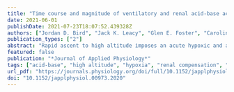 ```yaml
---
title: "Time course and magnitude of ventilatory and renal acid-base acclimatization following rapid ascent to and residence at 3,800 m over nine days"
date: 2021-06-01
publishDate: 2021-07-23T18:07:52.439328Z
authors: ["Jordan D. Bird", "Jack K. Leacy", "Glen E. Foster", "Caroline A. Rickards", "Richard J. A. Wilson", "Ken D. O’Halloran", "Nicholas G. Jendzjowsky", "Brandon A. Pentz", "Britta R. M. Byman", "Scott F. Thrall", "Alexandra L. Skalk", "Sarah A. Hewitt", "Craig D. Steinback", "David Burns", "Peter Ondrus", "Trevor A. Day"]
publication_types: ["2"]
abstract: "Rapid ascent to high altitude imposes an acute hypoxic and acid-base challenge, with ventilatory and renal acclimatization countering these perturbations. Specifically, ventilatory acclimatization improves oxygenation, but with concomitant hypocapnia and respiratory alkalosis. A compensatory, renally mediated relative metabolic acidosis follows via bicarbonate elimination, normalizing arterial pH(a). The time course and magnitude of these integrated acclimatization processes are highly variable between individuals. Using a previously developed metric of renal reactivity (RR), indexing the change in arterial bicarbonate concentration (Δ[HCO3−]a; renal response) over the change in arterial pressure of CO2 (ΔPaCO2; renal stimulus), we aimed to characterize changes in RR magnitude following rapid ascent and residence at altitude. Resident lowlanders (n = 16) were tested at 1,045 m (day [D]0) prior to ascent, on D2 within 24 h of arrival, and D9 during residence at 3,800 m. Radial artery blood draws were obtained to measure acid-base variables: PaCO2, [HCO3−]a, and pHa. Compared with D0, PaCO2 and [HCO3−]a were lower on D2 (P textless 0.01) and D9 (P textless 0.01), whereas significant changes in pHa (P = 0.072) and RR (P = 0.056) were not detected. As pHa appeared fully compensated on D2 and RR did not increase significantly from D2 to D9, these data demonstrate renal acid-base compensation within 24 h at moderate steady-state altitude. Moreover, RR was strongly and inversely correlated with ΔpHa on D2 and D9 (r≤ −0.95; P textless 0.0001), suggesting that a high-gain renal response better protects pHa. Our study highlights the differential time course, magnitude, and variability of integrated ventilatory and renal acid-base acclimatization following rapid ascent and residence at high altitude.  NEW & NOTEWORTHY We assessed the time course, magnitude, and variability of integrated ventilatory and renal acid-base acclimatization with rapid ascent and residence at 3,800 m. Despite reductions in PaCO2 upon ascent, pHa was normalized within 24 h of arrival at 3,800 m through renal compensation (i.e., bicarbonate elimination). Renal reactivity (RR) was unchanged between days 2 and 9, suggesting a lack of plasticity at moderate steady-state altitude. RR was strongly correlated with ΔpHa, suggesting that a high-gain renal response better protects pHa."
featured: false
publication: "*Journal of Applied Physiology*"
tags: ["acid-base", "high altitude", "hypoxia", "renal compensation", "ventilatory acclimatization"]
url_pdf: "https://journals.physiology.org/doi/full/10.1152/japplphysiol.00973.2020"
doi: "10.1152/japplphysiol.00973.2020"
---
```


